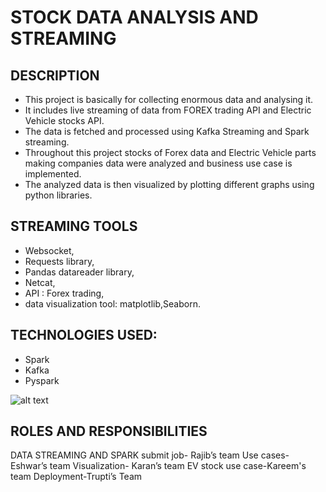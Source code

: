 # STOCK DATA ANALYSIS AND STREAMING

## DESCRIPTION
* This project is basically for collecting  enormous data and analysing it. 
* It includes live streaming of data from FOREX trading API and Electric Vehicle stocks API. 
* The data is fetched and processed using Kafka Streaming and Spark streaming.
* Throughout this project stocks of Forex data and Electric Vehicle parts making companies data were analyzed and business use case is implemented. 
* The analyzed data is then visualized by plotting different graphs using python libraries.


## STREAMING TOOLS
* Websocket,
* Requests library,
* Pandas datareader library,
* Netcat,
* API : Forex trading,
* data visualization tool: matplotlib,Seaborn.


## TECHNOLOGIES USED:
* Spark
* Kafka
* Pyspark


![alt text](https://databricks.com/wp-content/uploads/2015/03/Screen-Shot-2015-03-29-at-10.11.42-PM.png)

## ROLES AND RESPONSIBILITIES
DATA STREAMING AND SPARK submit job- Rajib’s team
Use cases- Eshwar’s team
Visualization- Karan’s team
EV stock use case-Kareem's team
Deployment-Trupti’s Team



